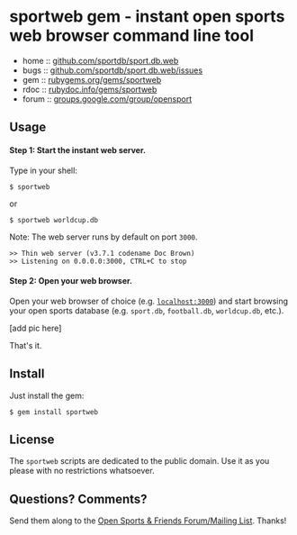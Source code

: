 # sportweb gem - instant open sports web browser command line tool

* home  :: [github.com/sportdb/sport.db.web](https://github.com/sportdb/sport.db.web)
* bugs  :: [github.com/sportdb/sport.db.web/issues](https://github.com/sportdb/sport.db.web/issues)
* gem   :: [rubygems.org/gems/sportweb](https://rubygems.org/gems/sportweb)
* rdoc  :: [rubydoc.info/gems/sportweb](http://rubydoc.info/gems/sportweb)
* forum :: [groups.google.com/group/opensport](https://groups.google.com/group/opensport)


## Usage

#### Step 1: Start the instant web server.

Type in your shell:

    $ sportweb

or

    $ sportweb worldcup.db

Note: The web server runs by default on port `3000`.

    >> Thin web server (v3.7.1 codename Doc Brown)
    >> Listening on 0.0.0.0:3000, CTRL+C to stop


#### Step 2: Open your web browser.

Open your web browser of choice (e.g. [`localhost:3000`](http://localhost:3000))
and start browsing your open sports database
(e.g. `sport.db`, `football.db`, `worldcup.db`, etc.).

[add pic here]

That's it.



## Install

Just install the gem:

    $ gem install sportweb


## License

The `sportweb` scripts are dedicated to the public domain.
Use it as you please with no restrictions whatsoever.


## Questions? Comments?

Send them along to the
[Open Sports & Friends Forum/Mailing List](http://groups.google.com/group/opensport).
Thanks!
